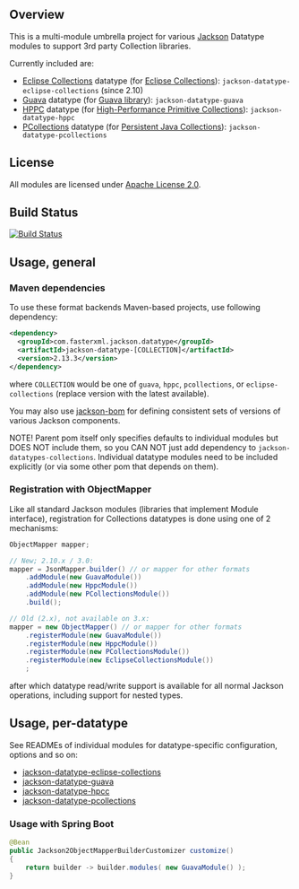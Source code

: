 ## Overview

This is a multi-module umbrella project for various [Jackson](../../../jackson)
Datatype modules to support 3rd party Collection libraries.

Currently included are:

* [Eclipse Collections](eclipse-collections/) datatype (for [Eclipse Collections](https://www.eclipse.org/collections/)): `jackson-datatype-eclipse-collections` (since 2.10)
* [Guava](guava/) datatype (for [Guava library](https://github.com/google/guava)): `jackson-datatype-guava`
* [HPPC](hppc/) datatype (for [High-Performance Primitive Collections](https://labs.carrotsearch.com/hppc.html)): `jackson-datatype-hppc`
* [PCollections](pcollections/) datatype (for [Persistent Java Collections](https://pcollections.org/)): `jackson-datatype-pcollections`

## License

All modules are licensed under [Apache License 2.0](https://www.apache.org/licenses/LICENSE-2.0.txt).

## Build Status

[![Build Status](https://travis-ci.org/FasterXML/jackson-datatypes-collections.svg)](https://travis-ci.org/FasterXML/jackson-datatypes-collections)

## Usage, general

### Maven dependencies

To use these format backends Maven-based projects, use following dependency:

```xml
<dependency>
  <groupId>com.fasterxml.jackson.datatype</groupId>
  <artifactId>jackson-datatype-[COLLECTION]</artifactId>
  <version>2.13.3</version>
</dependency>
```

where `COLLECTION` would be one of `guava`, `hppc`, `pcollections`, or `eclipse-collections`
(replace version with the latest available).

You may also use [jackson-bom](https://github.com/FasterXML/jackson-bom) for defining
consistent sets of versions of various Jackson components.

NOTE! Parent pom itself only specifies defaults to individual modules but
DOES NOT include them, so you CAN NOT just add dependency to `jackson-datatypes-collections`.
Individual datatype modules need to be included explicitly (or via some other pom
that depends on them).

### Registration with ObjectMapper

Like all standard Jackson modules (libraries that implement Module interface), registration for Collections
datatypes is done using one of 2 mechanisms:

```java
ObjectMapper mapper;

// New; 2.10.x / 3.0:
mapper = JsonMapper.builder() // or mapper for other formats
    .addModule(new GuavaModule())
    .addModule(new HppcModule())
    .addModule(new PCollectionsModule())
    .build();

// Old (2.x), not available on 3.x:
mapper = new ObjectMapper() // or mapper for other formats
    .registerModule(new GuavaModule())
    .registerModule(new HppcModule())
    .registerModule(new PCollectionsModule())
    .registerModule(new EclipseCollectionsModule())
    ;
```

after which datatype read/write support is available for all normal Jackson operations,
including support for nested types.

## Usage, per-datatype

See READMEs of individual modules for datatype-specific configuration, options
and so on:

* [jackson-datatype-eclipse-collections](eclipse-collections/)
* [jackson-datatype-guava](guava/)
* [jackson-datatype-hpcc](hppc/)
* [jackson-datatype-pcollections](pcollections/)

### Usage with Spring Boot

```java
@Bean
public Jackson2ObjectMapperBuilderCustomizer customize()
{
    return builder -> builder.modules( new GuavaModule() );
}
```
